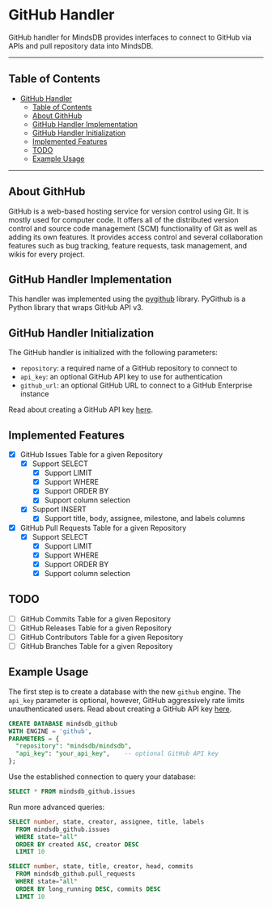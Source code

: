 # GitHub Handler

GitHub handler for MindsDB provides interfaces to connect to GitHub via APIs and pull repository data into MindsDB.

---

## Table of Contents

- [GitHub Handler](#github-handler)
  - [Table of Contents](#table-of-contents)
  - [About GithHub](#about-githhub)
  - [GitHub Handler Implementation](#github-handler-implementation)
  - [GitHub Handler Initialization](#github-handler-initialization)
  - [Implemented Features](#implemented-features)
  - [TODO](#todo)
  - [Example Usage](#example-usage)

---

## About GithHub

GitHub is a web-based hosting service for version control using Git. It is mostly used for computer code.
It offers all of the distributed version control and source code management (SCM) functionality
of Git as well as adding its own features. It provides access control and several collaboration
features such as bug tracking, feature requests, task management, and wikis for every project.

## GitHub Handler Implementation

This handler was implemented using the [pygithub](https://github.com/PyGithub/PyGithub) library.
PyGithub is a Python library that wraps GitHub API v3.

## GitHub Handler Initialization

The GitHub handler is initialized with the following parameters:

- `repository`: a required name of a GitHub repository to connect to
- `api_key`: an optional GitHub API key to use for authentication
- `github_url`: an optional GitHub URL to connect to a GitHub Enterprise instance

Read about creating a GitHub API key [here](https://docs.github.com/en/github/authenticating-to-github/creating-a-personal-access-token).

## Implemented Features

- [x] GitHub Issues Table for a given Repository
  - [x] Support SELECT
    - [x] Support LIMIT
    - [x] Support WHERE
    - [x] Support ORDER BY
    - [x] Support column selection
  - [x] Support INSERT
    - [x] Support title, body, assignee, milestone, and labels columns
- [x] GitHub Pull Requests Table for a given Repository
  - [x] Support SELECT
    - [x] Support LIMIT
    - [x] Support WHERE
    - [x] Support ORDER BY
    - [x] Support column selection

## TODO

- [ ] GitHub Commits Table for a given Repository
- [ ] GitHub Releases Table for a given Repository
- [ ] GitHub Contributors Table for a given Repository
- [ ] GitHub Branches Table for a given Repository

## Example Usage

The first step is to create a database with the new `github` engine. The `api_key` parameter is optional,
however, GitHub aggressively rate limits unauthenticated users. Read about creating a GitHub API key [here](https://docs.github.com/en/github/authenticating-to-github/creating-a-personal-access-token).

~~~~sql
CREATE DATABASE mindsdb_github
WITH ENGINE = 'github',
PARAMETERS = {
  "repository": "mindsdb/mindsdb",
  "api_key": "your_api_key",    -- optional GitHub API key
};
~~~~

Use the established connection to query your database:

~~~~sql
SELECT * FROM mindsdb_github.issues
~~~~

Run more advanced queries:

~~~~sql
SELECT number, state, creator, assignee, title, labels
  FROM mindsdb_github.issues
  WHERE state="all"
  ORDER BY created ASC, creator DESC
  LIMIT 10
~~~~

~~~~sql
SELECT number, state, title, creator, head, commits
  FROM mindsdb_github.pull_requests
  WHERE state="all"
  ORDER BY long_running DESC, commits DESC
  LIMIT 10
~~~~
